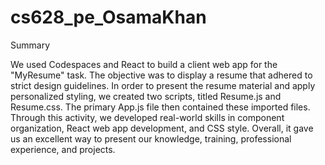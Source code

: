# cs628_pe_OsamaKhan
Summary

We used Codespaces and React to build a client web app for the "MyResume" task. The objective was to display a resume that adhered to strict design guidelines. In order to present the resume material and apply personalized styling, we created two scripts, titled Resume.js and Resume.css. The primary App.js file then contained these imported files. Through this activity, we developed real-world skills in component organization, React web app development, and CSS style. Overall, it gave us an excellent way to present our knowledge, training, professional experience, and projects.
